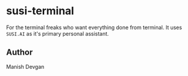 # susi-terminal

For the terminal freaks who want everything done from terminal.
It uses `SUSI.AI` as it's primary personal assistant.

## Author

Manish Devgan